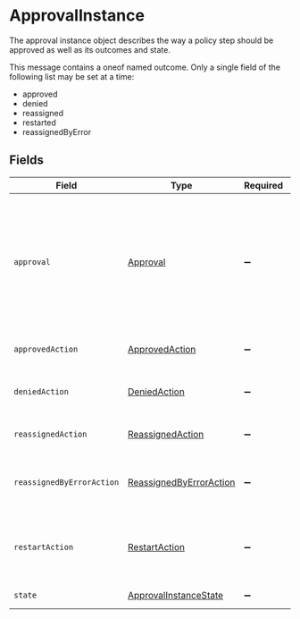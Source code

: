 # ApprovalInstance

 The approval instance object describes the way a policy step should be approved as well as its outcomes and state.


This message contains a oneof named outcome. Only a single field of the following list may be set at a time:
  - approved
  - denied
  - reassigned
  - restarted
  - reassignedByError



## Fields

| Field                                                                                                                                                                                                         | Type                                                                                                                                                                                                          | Required                                                                                                                                                                                                      | Description                                                                                                                                                                                                   |
| ------------------------------------------------------------------------------------------------------------------------------------------------------------------------------------------------------------- | ------------------------------------------------------------------------------------------------------------------------------------------------------------------------------------------------------------- | ------------------------------------------------------------------------------------------------------------------------------------------------------------------------------------------------------------- | ------------------------------------------------------------------------------------------------------------------------------------------------------------------------------------------------------------- |
| `approval`                                                                                                                                                                                                    | [Approval](../../models/shared/approval.md)                                                                                                                                                                   | :heavy_minus_sign:                                                                                                                                                                                            | The Approval message.<br/><br/>This message contains a oneof named typ. Only a single field of the following list may be set at a time:<br/>  - users<br/>  - manager<br/>  - appOwners<br/>  - group<br/>  - self<br/>  - entitlementOwners<br/> |
| `approvedAction`                                                                                                                                                                                              | [ApprovedAction](../../models/shared/approvedaction.md)                                                                                                                                                       | :heavy_minus_sign:                                                                                                                                                                                            |  The approved action indicates that the approvalinstance had an outcome of approved.<br/>                                                                                                                     |
| `deniedAction`                                                                                                                                                                                                | [DeniedAction](../../models/shared/deniedaction.md)                                                                                                                                                           | :heavy_minus_sign:                                                                                                                                                                                            |  The denied action indicates that the c1.api.policy.v1.ApprovalInstance had an outcome of denied.<br/>                                                                                                        |
| `reassignedAction`                                                                                                                                                                                            | [ReassignedAction](../../models/shared/reassignedaction.md)                                                                                                                                                   | :heavy_minus_sign:                                                                                                                                                                                            |  The ReassignedAction object describes the outcome of a policy step that has been reassigned.<br/>                                                                                                            |
| `reassignedByErrorAction`                                                                                                                                                                                     | [ReassignedByErrorAction](../../models/shared/reassignedbyerroraction.md)                                                                                                                                     | :heavy_minus_sign:                                                                                                                                                                                            |  The ReassignedByErrorAction object describes the outcome of a policy step that has been reassigned because it had an error provisioning.<br/>                                                                |
| `restartAction`                                                                                                                                                                                               | [RestartAction](../../models/shared/restartaction.md)                                                                                                                                                         | :heavy_minus_sign:                                                                                                                                                                                            |  The restart action describes the outcome of policy steps for when the task was restarted. This can be applied to multiple steps since restart skips all pending next steps.<br/>                             |
| `state`                                                                                                                                                                                                       | [ApprovalInstanceState](../../models/shared/approvalinstancestate.md)                                                                                                                                         | :heavy_minus_sign:                                                                                                                                                                                            |  The state of the approval instance<br/>                                                                                                                                                                      |